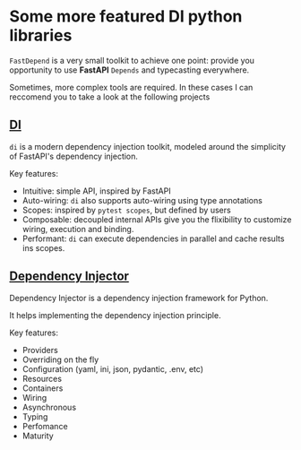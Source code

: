 # Some more featured DI python libraries

`FastDepend` is a very small toolkit to achieve one point: provide you opportunity
to use **FastAPI** `Depends` and typecasting everywhere.

Sometimes, more complex tools are required. In these cases I can reccomend you to take a look at
the following projects

## [DI](https://adriangb.com/di/)

`di` is a modern dependency injection toolkit, modeled around the simplicity of FastAPI's
dependency injection.

Key features:

* Intuitive: simple API, inspired by FastAPI
* Auto-wiring: `di` also supports auto-wiring using type annotations
* Scopes: inspired by `pytest scopes`, but defined by users
* Composable: decoupled internal APIs give you the flixibility to customize wiring, execution and binding.
* Performant: `di` can execute dependencies in parallel and cache results ins scopes.

## [Dependency Injector](https://python-dependency-injector.etc-labs.org)

Dependency Injector is a dependency injection framework for Python.

It helps implementing the dependency injection principle.

Key features:

* Providers
* Overriding on the fly
* Configuration (yaml, ini, json, pydantic, .env, etc)
* Resources
* Containers
* Wiring
* Asynchronous
* Typing
* Perfomance
* Maturity

